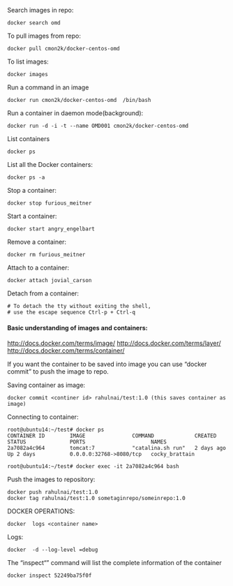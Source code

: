 Search images in repo:
```
docker search omd
```

To pull images from repo:
```
docker pull cmon2k/docker-centos-omd
```

To list images:
```
docker images
```

Run a command in an image
```
docker run cmon2k/docker-centos-omd  /bin/bash
```

Run a container in daemon mode(background):
```
docker run -d -i -t --name OMD001 cmon2k/docker-centos-omd
```

List containers
```
docker ps
```
List all the Docker containers:
```
docker ps -a
```

Stop a container:
```
docker stop furious_meitner
```

Start a container:
```
docker start angry_engelbart
```

Remove a container:
```
docker rm furious_meitner
```

Attach to a container:
```
docker attach jovial_carson
```
Detach from a container:
```
# To detach the tty without exiting the shell,
# use the escape sequence Ctrl-p + Ctrl-q
```

#### Basic understanding of images and containers:
http://docs.docker.com/terms/image/
http://docs.docker.com/terms/layer/
http://docs.docker.com/terms/container/

If you want the container to be saved into image you can use “docker commit” to push the image to repo.

Saving container as image:
```
docker commit <continer id> rahulnai/test:1.0 (this saves container as image)
```

Connecting to container:
```
root@ubuntu14:~/test# docker ps
CONTAINER ID        IMAGE               COMMAND             CREATED             STATUS              PORTS                     NAMES
2a7082a4c964        tomcat:7            "catalina.sh run"   2 days ago          Up 2 days           0.0.0.0:32768->8080/tcp   cocky_brattain

root@ubuntu14:~/test# docker exec -it 2a7082a4c964 bash
```

Push the images to repository:
```
docker push rahulnai/test:1.0
docker tag rahulnai/test:1.0 sometaginrepo/someinrepo:1.0
```

DOCKER OPERATIONS:
```
docker  logs <container name>
```

Logs:
```
docker  -d --log-level =debug
```

The “inspect“” command will list the complete information of the container
```
docker inspect 52249ba75f0f
```



